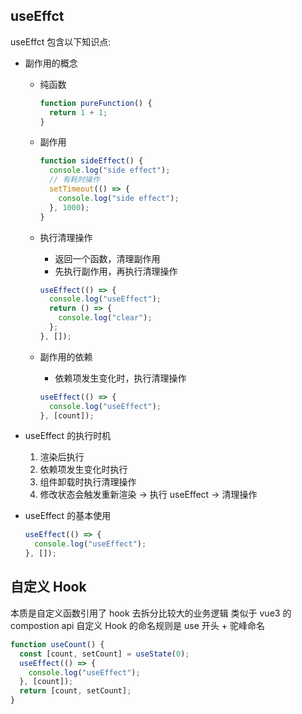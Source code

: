## useEffct

useEffct 包含以下知识点:

- 副作用的概念

  - 纯函数

    ```js
    function pureFunction() {
      return 1 + 1;
    }
    ```

  - 副作用

    ```js
    function sideEffect() {
      console.log("side effect");
      // 有耗时操作
      setTimeout(() => {
        console.log("side effect");
      }, 1000);
    }
    ```

  - 执行清理操作

    - 返回一个函数，清理副作用
    - 先执行副作用，再执行清理操作

    ```js
    useEffect(() => {
      console.log("useEffect");
      return () => {
        console.log("clear");
      };
    }, []);
    ```

  - 副作用的依赖

    - 依赖项发生变化时，执行清理操作

    ```js
    useEffect(() => {
      console.log("useEffect");
    }, [count]);
    ```

- useEffect 的执行时机

  1. 渲染后执行
  2. 依赖项发生变化时执行
  3. 组件卸载时执行清理操作
  4. 修改状态会触发重新渲染 -> 执行 useEffect -> 清理操作

- useEffect 的基本使用

  ```js
  useEffect(() => {
    console.log("useEffect");
  }, []);
  ```

## 自定义 Hook

本质是自定义函数引用了 hook 去拆分比较大的业务逻辑
类似于 vue3 的 compostion api
自定义 Hook 的命名规则是 use 开头 + 驼峰命名

```js
function useCount() {
  const [count, setCount] = useState(0);
  useEffect(() => {
    console.log("useEffect");
  }, [count]);
  return [count, setCount];
}
```
